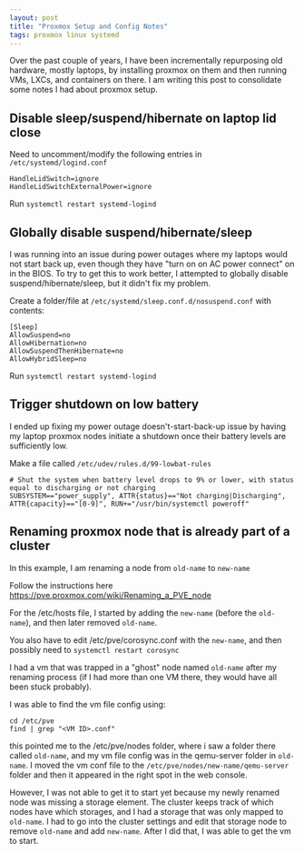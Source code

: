 ```yaml
---
layout: post
title: "Proxmox Setup and Config Notes"
tags: proxmox linux systemd
---
```


Over the past couple of years, I have been incrementally repurposing old hardware, mostly laptops, by installing proxmox on them and then running VMs, LXCs, and containers on there. I am writing this post to consolidate some notes I had about proxmox setup. 

## Disable sleep/suspend/hibernate on laptop lid close

Need to uncomment/modify the following entries in `/etc/systemd/logind.conf`

```
HandleLidSwitch=ignore
HandleLidSwitchExternalPower=ignore
```

Run `systemctl restart systemd-logind`

## Globally disable suspend/hibernate/sleep

I was running into an issue during power outages where my laptops would not start back up, even though they have "turn on on AC power connect" on in the BIOS. To try to get this to work better, I attempted to globally disable suspend/hibernate/sleep, but it didn't fix my problem. 

Create a folder/file at `/etc/systemd/sleep.conf.d/nosuspend.conf` with contents:

```
[Sleep]
AllowSuspend=no
AllowHibernation=no
AllowSuspendThenHibernate=no
AllowHybridSleep=no
```

Run `systemctl restart systemd-logind`

## Trigger shutdown on low battery

I ended up fixing my power outage doesn't-start-back-up issue by having my laptop proxmox nodes initiate a shutdown once their battery levels are sufficiently low. 

Make a file called `/etc/udev/rules.d/99-lowbat-rules`

```
# Shut the system when battery level drops to 9% or lower, with status equal to discharging or not charging
SUBSYSTEM=="power_supply", ATTR{status}=="Not charging|Discharging", ATTR{capacity}=="[0-9]", RUN+="/usr/bin/systemctl poweroff"
```

## Renaming proxmox node that is already part of a cluster

In this example, I am renaming a node from `old-name` to `new-name`

Follow the instructions here https://pve.proxmox.com/wiki/Renaming_a_PVE_node

For the /etc/hosts file, I started by adding the `new-name` (before the `old-name`), and then later removed `old-name`.

You also have to edit /etc/pve/corosync.conf with the `new-name`, and then possibly need to `systemctl restart corosync`

I had a vm that was trapped in a "ghost" node named `old-name` after my renaming process (if I had more than one VM there, they would have all been stuck probably). 

I was able to find the vm file config using:

```
cd /etc/pve
find | grep "<VM ID>.conf"
```

this pointed me to the /etc/pve/nodes folder, where i saw a folder there called `old-name`, and my vm file config was in the qemu-server folder in `old-name`. I moved the vm conf file to the  `/etc/pve/nodes/new-name/qemu-server` folder and then it appeared in the right spot in the web console.

However, I was not able to get it to start yet because my newly renamed node was missing a storage element. The cluster keeps track of which nodes have which storages, and I had a storage that was only mapped to `old-name`. I had to go into the cluster settings and edit that storage node to remove `old-name` and add `new-name`. After I did that, I was able to get the vm to start.
